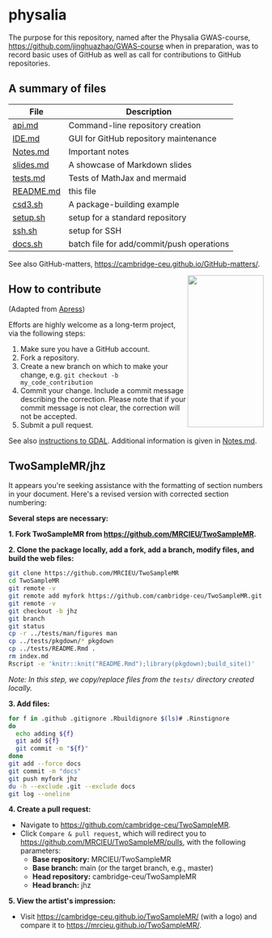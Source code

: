 # physalia

The purpose for this repository, named after the Physalia GWAS-course, <https://github.com/jinghuazhao/GWAS-course> when in preparation, was to record basic uses of GitHub as well as call for contributions to GitHub repositories.

## A summary of files

 **File** | **Description**
 -----|---------------------------------------------------------------------------
 [api.md](api.md) | Command-line repository creation
 [IDE.md](IDE.md) | GUI for GitHub repository maintenance
 [Notes.md](Notes.md) | Important notes
 [slides.md](slides.md) | A showcase of Markdown slides
 [tests.md](tests.md) | Tests of MathJax and mermaid
 [README.md](README.md) | this file
 [csd3.sh](csd3.sh) | A package-building example
 [setup.sh](setup.sh) | setup for a standard repository
 [ssh.sh](ssh.sh) | setup for SSH
 [docs.sh](docs.sh) | batch file for add/commit/push operations

See also GitHub-matters, <https://cambridge-ceu.github.io/GitHub-matters/>.

<img src="https://animaldiversity.org/collections/contributors/Grzimek_inverts/Hydrozoa/Physalia_physalis_polyp/medium.jpg" width="150" height="300" align="right">

## How to contribute 

(Adapted from [Apress](https://github.com/apress))

Efforts are highly welcome as a long-term project, via the following steps:

1. Make sure you have a GitHub account.
2. Fork a repository.
3. Create a new branch on which to make your change, e.g. `git checkout -b my_code_contribution`
4. Commit your change. Include a commit message describing the correction. Please note that if your commit message is not clear, the correction will not be accepted.
5. Submit a pull request.

See also [instructions to GDAL](https://github.com/OSGeo/gdal/blob/master/CONTRIBUTING.md).
Additional information is given in [Notes.md](Notes.md). 

## TwoSampleMR/jhz

It appears you're seeking assistance with the formatting of section numbers in your document. Here's a revised version with corrected section numbering:

**Several steps are necessary:**

**1. Fork TwoSampleMR from <https://github.com/MRCIEU/TwoSampleMR>.**

**2. Clone the package locally, add a fork, add a branch, modify files, and build the web files:**

```bash
git clone https://github.com/MRCIEU/TwoSampleMR
cd TwoSampleMR
git remote -v
git remote add myfork https://github.com/cambridge-ceu/TwoSampleMR.git
git remote -v
git checkout -b jhz
git branch
git status
cp -r ../tests/man/figures man
cp ../tests/pkgdown/* pkgdown
cp ../tests/README.Rmd .
rm index.md
Rscript -e 'knitr::knit("README.Rmd");library(pkgdown);build_site()'
```

*Note: In this step, we copy/replace files from the `tests/` directory created locally.*

**3. Add files:**

```bash
for f in .github .gitignore .Rbuildignore $(ls)# .Rinstignore
do
  echo adding ${f}
  git add ${f}
  git commit -m "${f}"
done
git add --force docs
git commit -m "docs"
git push myfork jhz
du -h --exclude .git --exclude docs
git log --oneline
```

**4. Create a pull request:**

- Navigate to <https://github.com/cambridge-ceu/TwoSampleMR>.
- Click `Compare & pull request`, which will redirect you to <https://github.com/MRCIEU/TwoSampleMR/pulls>, with the following parameters:
  - **Base repository:** MRCIEU/TwoSampleMR
  - **Base branch:** main (or the target branch, e.g., master)
  - **Head repository:** cambridge-ceu/TwoSampleMR
  - **Head branch:** jhz

**5. View the artist's impression:**

- Visit <https://cambridge-ceu.github.io/TwoSampleMR/> (with a logo) and compare it to <https://mrcieu.github.io/TwoSampleMR/>.

